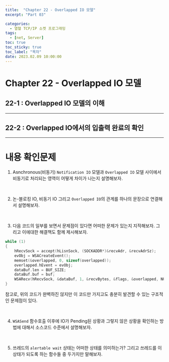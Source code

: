 ```yaml
---
title:  "Chapter 22 - Overlapped IO 모델"
excerpt: "Part 03"

categories:
  - 열혈 TCP/IP 소켓 프로그래밍
tags:
  - [net, Server]
toc: true
toc_sticky: true
toc_label: "목차"
date: 2023.02.09 10:00:00
---
```


# Chapter 22 - Overlapped IO 모델

## 22-1 : Overlapped IO 모델의 이해

***

## 22-2 : Overlapped IO에서의 입출력 완료의 확인

***

# 내용 확인문제

1. Asnchronous(비동기) `Notification IO` 모델과 `Overlapped IO` 모델 사이에서 비동기로 처리되는 영역이 어떻게 차이가 나는지 설명해보자.     

<br/>

2. 논-블로킹 IO, 비동기 IO 그리고 `Overlapped IO`의 관계를 하나의 문장으로 연결해서 설명해보자.    

<br/>

3. 다음 코드의 일부를 보면서 문제점이 있다면 어떠한 문제가 있는지 지적해보자. 그리고 이에대한 해결책도 함께 제시해보자.    
```cpp
while (1)
{
	hRecvSock = accept(hLisnSock, (SOCKADDR*)&recvAdr, &recvAdrSz);
	evObj = WSACreateEvent();
	memset(&overlapped, 0, sizeof(overlapped));
	overlapped.hEvent = evObj;
	dataBuf.len = BUF_SIZE;
	dataBuf.buf = buf;
	WSARecv(hRecvSock, &dataBuf, 1, &recvBytes, &flags, &overlapped, NULL);
}
```
참고로, 위의 코드가 완벽하진 않지만 이 코드만 가지고도 충분히 발견할 수 있는 구조적인 문제점이 있다.    

<br/>

4. `WSASend` 함수호출 이후에 IO가 Pending된 상황과 그렇지 않은 상황을 확인하는 방법에 대해서 소스코드 수준에서 설명해보자.

<br/>

5. 쓰레드의 `alertable wait` 상태는 어떠한 상태를 의미하는가? 그리고 쓰레드를 이 상태가 되도록 하는 함수들 중 두가지만 말해보자.